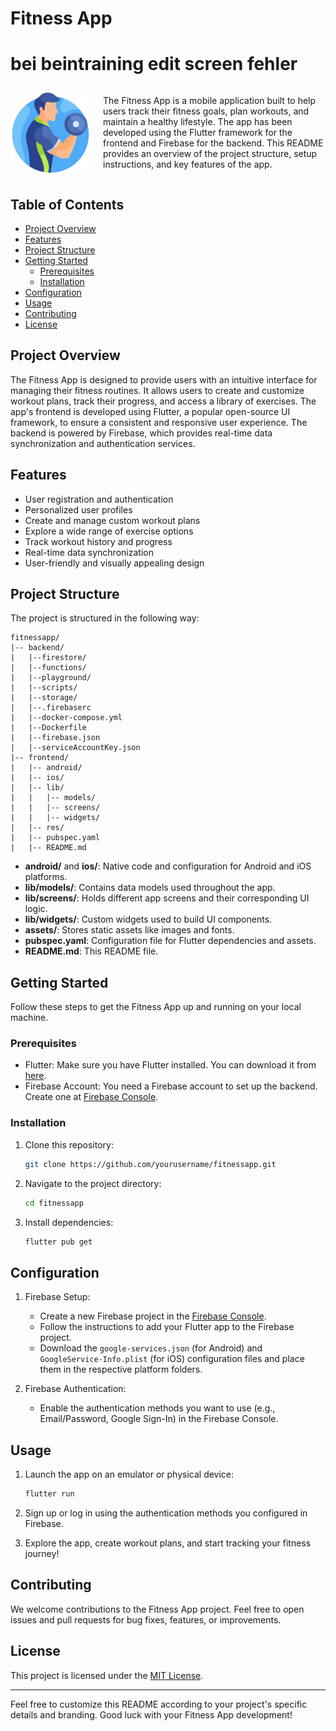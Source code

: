 # Fitness App

# bei beintraining edit screen fehler 

<div style="display: flex; align-items: center;">
    <img style="margin-right: 20px;" src="frontend/res/logo/foreground.png" alt="Image" width="128" height="128" />
    <p> The Fitness App is a mobile application built to help users track their fitness goals, plan workouts, and maintain a healthy lifestyle. The app has been developed using the Flutter framework for the frontend and Firebase for the backend. This README provides an overview of the project structure, setup instructions, and key features of the app. </p>
</div>

## Table of Contents

- [Project Overview](#project-overview)
- [Features](#features)
- [Project Structure](#project-structure)
- [Getting Started](#getting-started)
  - [Prerequisites](#prerequisites)
  - [Installation](#installation)
- [Configuration](#configuration)
- [Usage](#usage)
- [Contributing](#contributing)
- [License](#license)

## Project Overview

The Fitness App is designed to provide users with an intuitive interface for managing their fitness routines. It allows users to create and customize workout plans, track their progress, and access a library of exercises. The app's frontend is developed using Flutter, a popular open-source UI framework, to ensure a consistent and responsive user experience. The backend is powered by Firebase, which provides real-time data synchronization and authentication services.

## Features

- User registration and authentication
- Personalized user profiles
- Create and manage custom workout plans
- Explore a wide range of exercise options
- Track workout history and progress
- Real-time data synchronization
- User-friendly and visually appealing design

## Project Structure

The project is structured in the following way:

```
fitnessapp/
|-- backend/
|   |--firestore/
|   |--functions/
|   |--playground/
|   |--scripts/
|   |--storage/
|   |--.firebaserc
|   |--docker-compose.yml
|   |--Dockerfile
|   |--firebase.json
|   |--serviceAccountKey.json
|-- frontend/
|   |-- android/
|   |-- ios/
|   |-- lib/
|   |   |-- models/
|   |   |-- screens/
|   |   |-- widgets/
|   |-- res/
|   |-- pubspec.yaml
|   |-- README.md
```

- **android/** and **ios/**: Native code and configuration for Android and iOS platforms.
- **lib/models/**: Contains data models used throughout the app.
- **lib/screens/**: Holds different app screens and their corresponding UI logic.
- **lib/widgets/**: Custom widgets used to build UI components.
- **assets/**: Stores static assets like images and fonts.
- **pubspec.yaml**: Configuration file for Flutter dependencies and assets.
- **README.md**: This README file.

## Getting Started

Follow these steps to get the Fitness App up and running on your local machine.

### Prerequisites

- Flutter: Make sure you have Flutter installed. You can download it from [here](https://flutter.dev/docs/get-started/install).
- Firebase Account: You need a Firebase account to set up the backend. Create one at [Firebase Console](https://console.firebase.google.com/).

### Installation

1. Clone this repository:

   ```bash
   git clone https://github.com/yourusername/fitnessapp.git
   ```

2. Navigate to the project directory:

   ```bash
   cd fitnessapp
   ```

3. Install dependencies:

   ```bash
   flutter pub get
   ```

## Configuration

1. Firebase Setup:
   - Create a new Firebase project in the [Firebase Console](https://console.firebase.google.com/).
   - Follow the instructions to add your Flutter app to the Firebase project.
   - Download the `google-services.json` (for Android) and `GoogleService-Info.plist` (for iOS) configuration files and place them in the respective platform folders.

2. Firebase Authentication:
   - Enable the authentication methods you want to use (e.g., Email/Password, Google Sign-In) in the Firebase Console.

## Usage

1. Launch the app on an emulator or physical device:

   ```bash
   flutter run
   ```

2. Sign up or log in using the authentication methods you configured in Firebase.

3. Explore the app, create workout plans, and start tracking your fitness journey!

## Contributing

We welcome contributions to the Fitness App project. Feel free to open issues and pull requests for bug fixes, features, or improvements.

## License

This project is licensed under the [MIT License](LICENSE).

---

Feel free to customize this README according to your project's specific details and branding. Good luck with your Fitness App development!
